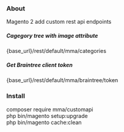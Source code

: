 ### About
Magento 2 add custom rest api endpoints

##### Cagegory tree with image attribute 
{base_url}/rest/default/mma/categories

##### Get Braintree client token
{base_url}/rest/default/mma/braintree/token

### Install
composer require mma/customapi<br>
php bin/magento setup:upgrade<br>
php bin/magento cache:clean

